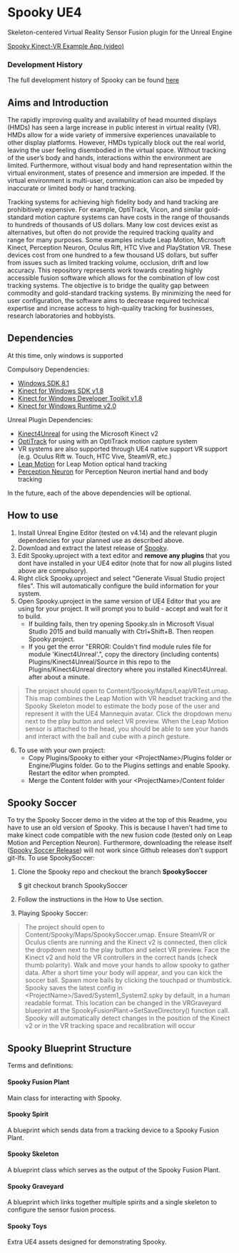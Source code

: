 # Spooky UE4
Skeleton-centered Virtual Reality Sensor Fusion plugin for the Unreal Engine

[Spooky Kinect-VR Example App (video)](https://youtu.be/2GHneLUlx-Y)

### Development History
The full development history of Spooky can be found [here](https://www.github.com/jakefountain/spookyold)

## Aims and Introduction
The rapidly improving quality and availability of head mounted displays (HMDs) has seen a large increase in public interest in virtual reality (VR). HMDs allow for a wide variety of immersive experiences unavailable to other display platforms. However, HMDs typically block out the real world, leaving the user feeling disembodied in the virtual space. Without tracking of the user’s body and hands, interactions within the environment are limited. Furthermore, without visual body and hand representation within the virtual environment, states of presence and immersion are impeded. If the virtual environment is multi-user, communication can also be impeded by inaccurate or limited body or hand tracking.
 
Tracking systems for achieving high fidelity body and hand tracking are prohibitively expensive. For example, OptiTrack, Vicon, and similar gold-standard motion capture systems can have costs in the range of thousands to hundreds of thousands of US dollars. Many low cost devices exist as alternatives, but often do not provide the required tracking quality and range for many purposes. Some examples include Leap Motion, Microsoft Kinect, Perception Neuron, Oculus Rift, HTC Vive and PlayStation VR. These devices cost from one hundred to a few thousand US dollars, but suffer from issues such as limited tracking volume, occlusion, drift and low accuracy. This repository represents work towards creating highly accessible fusion software which allows for the combination of low cost tracking systems. The objective is to bridge the quality gap between commodity and gold-standard tracking systems. By minimizing the need for user configuration, the software aims to decrease required technical expertise and increase access to high-quality tracking for businesses, research laboratories and hobbyists.

## Dependencies

At this time, only windows is supported

Compulsory Dependencies:
 - [Windows SDK 8.1](https://developer.microsoft.com/en-us/windows/downloads/windows-8-1-sdk) 
 - [Kinect for Windows SDK v1.8](https://www.microsoft.com/en-us/download/details.aspx?id=40278)
 - [Kinect for Windows Developer Toolkit v1.8](https://www.microsoft.com/en-us/download/details.aspx?id=40276)
 - [Kinect for Windows Runtime v2.0](https://www.microsoft.com/en-us/download/details.aspx?id=44559)

Unreal Plugin Dependencies:
 - [Kinect4Unreal](http://www.opaque.media/kinect-4-unreal/) for using the Microsoft Kinect v2
 - [OptiTrack](http://optitrack.com/downloads/plugins.html) for using with an OptiTrack motion capture system
 - VR systems are also supported through UE4 native support VR support (e.g. Oculus Rift w. Touch, HTC Vive, SteamVR, etc.)
 - [Leap Motion](https://developer.leapmotion.com/unreal) for Leap Motion optical hand tracking
 - [Perception Neuron](https://neuronmocap.com/content/unreal-plugin) for Perception Neuron inertial hand and body tracking
 
In the future, each of the above dependencies will be optional.

## How to use

1. Install Unreal Engine Editor (tested on v4.14) and the relevant plugin dependencies for your planned use as described above.
2. Download and extract the latest release of [Spooky](https://github.com/JakeFountain/Spooky/releases/latest).
3. Edit Spooky.uproject with a text editor and **remove any plugins** that you dont have installed in your UE4 editor (note that for now all plugins listed above are compulsory).
4. Right click Spooky.uproject and select "Generate Visual Studio project files". This will automatically configure the build information for your system.
5. Open Spooky.uproject in the same version of UE4 Editor that you are using for your project. It will prompt you to build - accept and wait for it to build. 
	- If building fails, then try opening Spooky.sln in Microsoft Visual Studio 2015 and build manually with Ctrl+Shift+B. Then reopen Spooky.project.
	- If you get the error "ERROR: Couldn't find module rules file for module 'Kinect4Unreal'.", copy the directory (including contents) Plugins/Kinect4Unreal/Source in this repo to the Plugins/Kinect4Unreal directory where you installed Kinect4Unreal.
after about a minute.
> The project should open to Content/Spooky/Maps/LeapVRTest.umap.
> This map combines the Leap Motion with VR headset tracking and the Spooky Skeleton model to estimate the body pose of the user and represent it with the UE4 Mannequin avatar.
> Click the dropdown menu next to the play button and select VR preview.
> When the Leap Motion sensor is attached to the head, you should be able to see your hands and interact with the ball and cube with a pinch gesture.
6. To use with your own project:
    * Copy Plugins/Spooky to either your \<ProjectName\>/Plugins folder or Engine/Plugins folder. Go to the Plugins settings and enable Spooky. Restart the editor when prompted.
    * Merge the Content folder with your \<ProjectName\>/Content folder

## Spooky Soccer
To try the Spooky Soccer demo in the video at the top of this Readme, you have to use an old version of Spooky. This is because I haven't had time to make kinect code compatible with the new fusion code (tested only on Leap Motion and Perception Neuron). Furthermore, downloading the release itself ([Spooky Soccer Release](https://github.com/JakeFountain/Spooky/releases/tag/spookysoccer_v1.0)) will not work since Github releases don't support git-lfs. To use SpookySoccer:
	
1. Clone the Spooky repo and checkout the branch **SpookySoccer**
	
	$ git checkout branch SpookySoccer
	
2. Follow the instructions in the How to Use section.
3. Playing Spooky Soccer:
> The project should open to Content/Spooky/Maps/SpookySoccer.umap.
> Ensure SteamVR or Oculus clients are running and the Kinect v2 is connected, then click the dropdown next to the play button and select VR preview.
> Face the Kinect v2 and hold the VR controllers in the correct hands (check thumb polarity). 
> Walk and move your hands to allow spooky to gather data. 
> After a short time your body will appear, and you can kick the soccer ball. 
> Spawn more balls by clicking the touchpad or thumbstick.
> Spooky saves the latest config in \<ProjectName\>/Saved/System1_System2.spky by default, in a human readable format. 
> This location can be changed in the VRGraveyard blueprint at the SpookyFusionPlant->SetSaveDirectory() function call.
> Spooky will automatically detect changes in the position of the Kinect v2 or in the VR tracking space and recalibration will occur 
## Spooky Blueprint Structure

Terms and definitions:

#### Spooky Fusion Plant
Main class for interacting with Spooky.
#### Spooky Spirit
A blueprint which sends data from a tracking device to a Spooky Fusion Plant.
#### Spooky Skeleton 
A blueprint class which serves as the output of the Spooky Fusion Plant.
#### Spooky Graveyard 
A blueprint which links together multiple spirits and a single skeleton to configure the sensor fusion process.
#### Spooky Toys
Extra UE4 assets designed for demonstrating Spooky.


